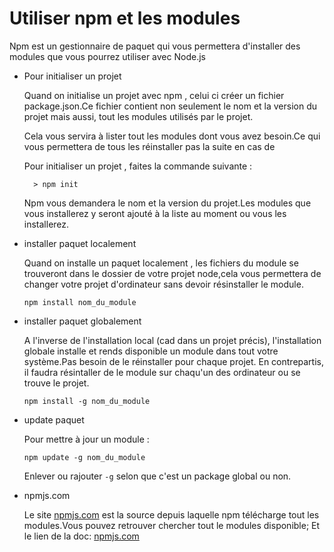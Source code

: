 # Utiliser npm et les modules

  Npm est un gestionnaire de paquet  qui vous permettera d'installer des modules que vous pourrez utiliser avec Node.js


- Pour initialiser un projet

  Quand on initialise un projet avec npm , celui ci créer un fichier package.json.Ce fichier contient non seulement le nom et la version du projet mais aussi, tout les modules utilisés par le projet.

  Cela vous servira à lister tout les modules dont vous avez besoin.Ce qui vous permettera de tous les réinstaller pas la suite en cas de

  Pour initialiser un projet , faites la commande suivante :
  ```
    > npm init
  ```
  Npm vous demandera le nom et la version du projet.Les modules que vous installerez y seront ajouté à la liste au moment ou vous les installerez.

- installer paquet localement

  Quand on installe un paquet localement , les fichiers du module se trouveront dans le dossier de votre projet node,cela vous permettera de changer votre projet d'ordinateur sans devoir résinstaller le module.
  ```
  npm install nom_du_module
  ```

- installer paquet globalement

  A l'inverse de l'installation local (cad dans un projet précis), l'installation globale installe et rends disponible un module dans tout votre système.Pas besoin de le réinstaller pour chaque projet.
  En contrepartis, il faudra résintaller de le module sur chaqu'un des ordinateur ou se trouve le projet.
  ```
  npm install -g nom_du_module
  ```

- update paquet

  Pour mettre à jour un module :
  ```
  npm update -g nom_du_module
  ```
  Enlever ou rajouter ``` -g ``` selon que c'est un package global ou non.

- npmjs.com

  Le site [npmjs.com](https://www.npmjs.com/) est la source depuis laquelle npm télécharge tout les modules.Vous pouvez retrouver chercher tout le modules disponible;
  Et le lien de la doc: [npmjs.com](https://docs.npmjs.com/)
